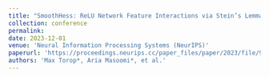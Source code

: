 ```yaml
---
title: "SmoothHess: ReLU Network Feature Interactions via Stein’s Lemma"
collection: conference
permalink: 
date: 2023-12-01
venue: 'Neural Information Processing Systems (NeurIPS)'
paperurl: 'https://proceedings.neurips.cc/paper_files/paper/2023/file/9ef5e965720193681fc8d16372ac4717-Paper-Conference.pdf'
authors: 'Max Torop*, Aria Masoomi*, et al.'
---
```

